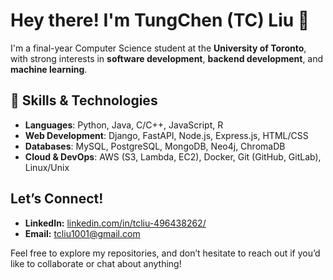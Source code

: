 # Hey there! I'm TungChen (TC) Liu 👋

I'm a final-year Computer Science student at the **University of Toronto**, with strong interests in **software development**, **backend development**, and **machine learning**. 

## 🔧 Skills & Technologies
- **Languages**: Python, Java, C/C++, JavaScript, R  
- **Web Development**: Django, FastAPI, Node.js, Express.js, HTML/CSS  
- **Databases**: MySQL, PostgreSQL, MongoDB, Neo4j, ChromaDB  
- **Cloud & DevOps**: AWS (S3, Lambda, EC2), Docker, Git (GitHub, GitLab), Linux/Unix

## Let’s Connect!
- **LinkedIn:** [linkedin.com/in/tcliu-496438262/](https://linkedin.com/in/tcliu-496438262/)  
- **Email:** [tcliu1001@gmail.com](mailto:tcliu1001@gmail.com)

Feel free to explore my repositories, and don’t hesitate to reach out if you’d like to collaborate or chat about anything!
